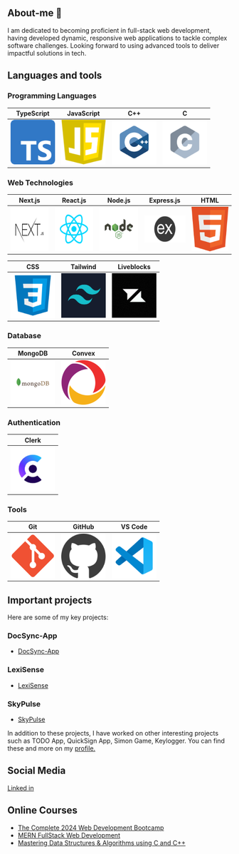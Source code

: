## About-me 👋
I am dedicated to becoming proficient in full-stack web development, having developed dynamic, responsive web applications to tackle complex software challenges. Looking forward to using advanced tools to deliver impactful solutions in tech.


## Languages and tools

### Programming Languages
| TypeScript | JavaScript | C++ | C |
|:----------:|:----------:|:---:|:-:|
| <img src="frameworks/ts.png" alt="" width="100" height="100">| <img src="js.png" alt="" width="100" height="100"> | <img src="programming languages/c++.svg" alt="" width="100" height="100">| <img src="programming languages/c.svg" alt="" width="100" height="100"> |




### Web Technologies
| Next.js | React.js | Node.js | Express.js | HTML |
|:-------:|:--------:|:-------:|:----------:|:----:|
|<img src="frameworks/next.png" alt="" width="100" height="100">|<img src="frameworks/react.svg" alt="" width="100" height="100">|<img src="frameworks/nodejs.svg" alt="" width="100" height="100">|<img src="express.png" alt="" width="100" height="60">|<img src="html.png" alt="" width="100" height="100">|

| CSS | Tailwind | Liveblocks |
|:---:|:--------:|:---------:|
|<img src="css.png" alt="" width="100" height="100">|<img src="frameworks/tail.png" alt="" width="100" height="100">|<img src="frameworks/lb.png" alt="" width="100" height="100">|


### Database
| MongoDB | Convex |
|:-------:|:------:|
|<img src="databases/mongodb.svg" alt="" width="100" height="100">|<img src="frameworks/ccv.png" alt="" width="100" height="100">|

### Authentication
| Clerk |
|:-----:|
|<img src="frameworks/clerk.png" alt="" width="100" height="100">|

### Tools
| Git | GitHub | VS Code | 
|:---:|:------:|:-------:|
|<img src="git.png" alt="" width="100" height="100">|<img src="github.png" alt="" width="100" height="100">|<img src="text editors/vscode.svg" alt="" width="100" height="100">|

## Important projects
Here are some of my key projects:

### DocSync-App
- [DocSync-App](https://github.com/Var2299/DocSync-App)

### LexiSense
- [LexiSense](https://github.com/Var2299/LexiSense)

### SkyPulse
- [SkyPulse](https://github.com/Var2299/SkyPulse)

In addition to these projects, I have worked on other interesting projects such as TODO App, QuickSign App, Simon Game, Keylogger. You can find these and more on my [profile.](https://github.com/Var2299?tab=repositories)

## Social Media

[Linked in](https://www.linkedin.com/in/varun-singh-0a3a67175/)

## Online Courses
- [The Complete 2024 Web Development Bootcamp](https://www.udemy.com/course/the-complete-web-development-bootcamp/?couponCode=THANKSLEARNER24)
- [MERN  FullStack Web Development ](https://courses.30dayscoding.com/courses/MERN-full-stack-web-development-64eebdb8e4b0a14befedc15d)
- [Mastering Data Structures & Algorithms using C and C++](https://www.udemy.com/course/datastructurescncpp/?couponCode=THANKSLEARNER24)


<!--
**Var2299/Var2299** is a ✨ _special_ ✨ repository because its `README.md` (this file) appears on your GitHub profile.

Here are some ideas to get you started:

- 🔭 I’m currently working on ...
- 🌱 I’m currently learning ...
- 👯 I’m looking to collaborate on ...
- 🤔 I’m looking for help with ...
- 💬 Ask me about ...
- 📫 How to reach me: ...
- 😄 Pronouns: ...
- ⚡ Fun fact: ...
-->
